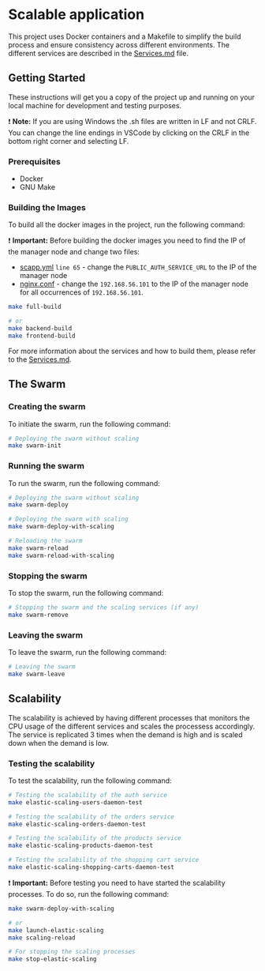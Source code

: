 # Scalable application

This project uses Docker containers and a Makefile to simplify the build process and ensure consistency across different environments. The different services are described in the [Services.md](./Services.md) file.

## Getting Started

These instructions will get you a copy of the project up and running on your local machine for development and testing purposes.

:heavy_exclamation_mark: **Note:** If you are using Windows the .sh files are written in LF and not CRLF. You can change the line endings in VSCode by clicking on the CRLF in the bottom right corner and selecting LF. 

### Prerequisites

- Docker
- GNU Make

### Building the Images

To build all the docker images in the project, run the following command:

:heavy_exclamation_mark: **Important:** Before building the docker images you need to find the IP of the manager node and change two files:
- [scapp.yml](./scapp.yml) `line 65` - change the `PUBLIC_AUTH_SERVICE_URL` to the IP of the manager node
- [nginx.conf](./back-end/gateway/nginx.conf)  - change the `192.168.56.101` to the IP of the manager node for all occurrences of `192.168.56.101`.

```bash
make full-build

# or
make backend-build
make frontend-build
```

For more information about the services and how to build them, please refer to the [Services.md](./Services.md).

## The Swarm

### Creating the swarm

To initiate the swarm, run the following command:

```bash
# Deploying the swarm without scaling
make swarm-init
```

### Running the swarm

To run the swarm, run the following command:

```bash
# Deploying the swarm without scaling
make swarm-deploy

# Deploying the swarm with scaling
make swarm-deploy-with-scaling

# Reloading the swarm
make swarm-reload
make swarm-reload-with-scaling
```

### Stopping the swarm

To stop the swarm, run the following command:

```bash
# Stopping the swarm and the scaling services (if any)
make swarm-remove
```

### Leaving the swarm

To leave the swarm, run the following command:

```bash
# Leaving the swarm
make swarm-leave
```


## Scalability

The scalability is achieved by having different processes that monitors the CPU usage of the different services and scales the processess accordingly. The service is replicated 3 times when the demand is high and is scaled down when the demand is low.

### Testing the scalability

To test the scalability, run the following command:

```bash
# Testing the scalability of the auth service
make elastic-scaling-users-daemon-test

# Testing the scalability of the orders service
make elastic-scaling-orders-daemon-test

# Testing the scalability of the products service
make elastic-scaling-products-daemon-test

# Testing the scalability of the shopping cart service
make elastic-scaling-shopping-carts-daemon-test
```

:heavy_exclamation_mark: **Important:** Before testing you need to have started the scalability processes. To do so, run the following command:

```bash
make swarm-deploy-with-scaling

# or
make launch-elastic-scaling
make scaling-reload

# For stopping the scaling processes
make stop-elastic-scaling

```
